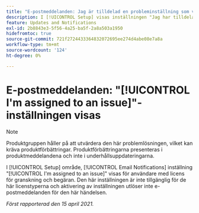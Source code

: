 ```yaml
---
title: "E-postmeddelanden: Jag är tilldelad en probleminställning som visas"
description: I [!UICONTROL Setup] visas inställningen "Jag har tilldelats ett problem" för e-postmeddelanden för användare med licens för granskning och begäran. Den här inställningen är inte tillgänglig för de här licenstyperna och aktivering av inställningen utlöser inte e-postmeddelanden för den här händelsen.
feature: Updates and Notifications
exl-id: 2b8843e3-5f56-4a25-ba5f-2a8a503a1950
hidefromtoc: true
source-git-commit: 721f2724433364832072695ee274d4abe08e7a8a
workflow-type: tm+mt
source-wordcount: '124'
ht-degree: 0%

---
```


# E-postmeddelanden: &quot;[!UICONTROL I'm assigned to an issue]&quot;-inställningen visas

<!--Article created by request-->

>[!NOTE]
>
>Produktgruppen håller på att utvärdera den här problemlösningen, vilket kan kräva produktförbättringar. Produktförbättringarna presenteras i produktmeddelandena och inte i underhållsuppdateringarna.

I [!UICONTROL Setup] område, [!UICONTROL Email Notifications] inställning &quot;[!UICONTROL I'm assigned to an issue]&quot; visas för användare med licens för granskning och begäran. Den här inställningen är inte tillgänglig för de här licenstyperna och aktivering av inställningen utlöser inte e-postmeddelanden för den här händelsen.

_Först rapporterad den 15 april 2021._
